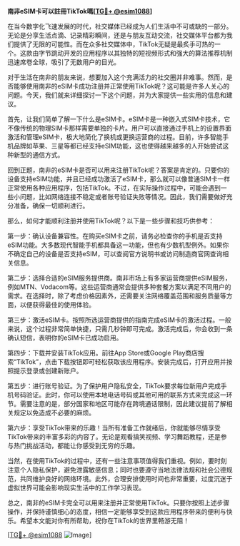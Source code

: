 **南非eSIM卡可以註冊TikTok嗎[[TG💪+ @esim1088](https://t.me/s/esim1088)]**

在当今数字化飞速发展的时代，社交媒体已经成为人们生活中不可或缺的一部分。无论是分享生活点滴、记录精彩瞬间，还是与朋友互动交流，社交媒体平台都为我们提供了无限的可能性。而在众多社交媒体中，TikTok无疑是最炙手可热的一个。这款由字节跳动开发的应用程序以其独特的短视频形式和强大的算法推荐机制迅速席卷全球，吸引了无数用户的目光。

对于生活在南非的朋友来说，想要加入这个充满活力的社交圈并非难事。然而，是否能够使用南非的eSIM卡成功注册并正常使用TikTok呢？这可能是许多人关心的问题。今天，我们就来详细探讨一下这个问题，并为大家提供一些实用的信息和建议。

首先，让我们简单了解一下什么是eSIM卡。eSIM卡是一种嵌入式SIM卡技术，它不像传统的物理SIM卡那样需要单独的卡片。用户可以直接通过手机上的设置界面激活和管理eSIM卡，极大地简化了换机或更换运营商的过程。目前，许多智能手机品牌如苹果、三星等都已经支持eSIM功能，这也使得越来越多的人开始尝试这种新型的通信方式。

回到正题，南非的eSIM卡是否可以用来注册TikTok呢？答案是肯定的。只要你的设备支持eSIM功能，并且已经成功激活了eSIM卡，那么就可以像普通SIM卡一样正常使用各种应用程序，包括TikTok。不过，在实际操作过程中，可能会遇到一些小问题，比如网络连接不稳定或者账号验证失败等情况。因此，我们需要做好充分准备，确保一切顺利进行。

那么，如何才能顺利注册并使用TikTok呢？以下是一些步骤和技巧供参考：

第一步：确认设备兼容性。在购买eSIM卡之前，请务必检查你的手机是否支持eSIM功能。大多数现代智能手机都具备这一功能，但也有少数机型例外。如果你不确定自己的设备是否支持eSIM，可以查阅官方说明书或访问制造商官网查询相关信息。

第二步：选择合适的eSIM服务提供商。南非市场上有多家运营商提供eSIM服务，例如MTN、Vodacom等。这些运营商通常会提供多种套餐方案以满足不同用户的需求。在选择时，除了考虑价格因素外，还需要关注网络覆盖范围和服务质量等方面，以便获得最佳的使用体验。

第三步：激活eSIM卡。按照所选运营商提供的指南完成eSIM卡的激活过程。一般来说，这个过程非常简单快捷，只需几秒钟即可完成。激活完成后，你会收到一条确认短信，表明你的eSIM卡已成功启用。

第四步：下载并安装TikTok应用。前往App Store或Google Play商店搜索“TikTok”，点击下载按钮即可轻松获取该应用程序。安装完成后，打开应用并按照提示登录或创建新账户。

第五步：进行账号验证。为了保护用户隐私安全，TikTok要求每位新用户完成手机号码验证。此时，你可以使用本地电话号码或其他可用的联系方式来完成这一环节。需要注意的是，部分国家和地区可能存在跨境通话限制，因此建议提前了解相关规定以免造成不必要的麻烦。

第六步：享受TikTok带来的乐趣！当所有准备工作就绪后，你就能够尽情享受TikTok带来的丰富多彩的内容了。无论是观看搞笑视频、学习舞蹈教程，还是参与热门挑战活动，都能让你感受到无穷的乐趣。

当然，在使用TikTok的过程中，还有一些注意事项值得我们重视。例如，要时刻注意个人隐私保护，避免泄露敏感信息；同时也要遵守当地法律法规和社会公德规范，共同维护良好的网络环境。此外，合理安排使用时间也非常重要，过度沉迷于虚拟世界可能会影响现实生活中的工作学习表现。

总之，南非的eSIM卡完全可以用来注册并正常使用TikTok。只要你按照上述步骤操作，并保持谨慎细心的态度，相信一定能够享受到这款应用程序带来的便利与快乐。希望本文能对你有所帮助，祝你在TikTok的世界里畅游无阻！

[[TG💪+ @esim1088](https://t.me/s/esim1088) ![Image](https://i.postimg.cc/4NQfJmqS/Snipaste-2025-05-13-00-14-12.png)]